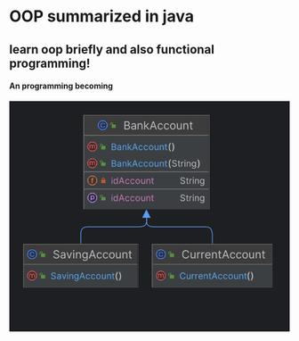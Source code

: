 # OOP summarized in java

## learn oop  briefly and also functional programming! 

#### An programming becoming 

![pic.png](pic.png)
